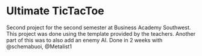 # Ultimate TicTacToe

Second project for the second semester at Business Academy Southwest. 
This project was done using the template provided by  the teachers.
Another part of this was to also add an enemy AI.
Done in 2 weeks with @schemabuoi, @Metalist1
